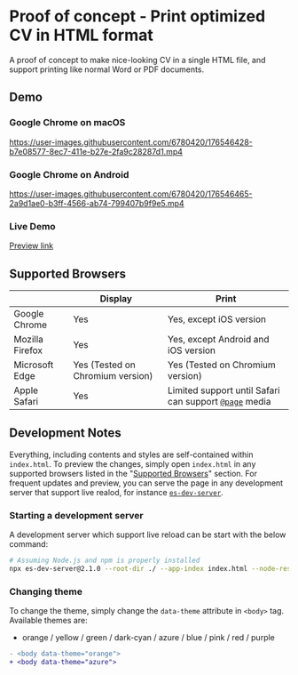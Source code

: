 # Proof of concept - Print optimized CV in HTML format

A proof of concept to make nice-looking CV in a single HTML file, and support printing like normal Word or PDF documents.

## Demo

### Google Chrome on macOS

https://user-images.githubusercontent.com/6780420/176546428-b7e08577-8ec7-411e-b27e-2fa9c28287d1.mp4

### Google Chrome on Android
https://user-images.githubusercontent.com/6780420/176546465-2a9d1ae0-b3ff-4566-ab74-799407b9f9e5.mp4

### Live Demo
[Preview link](https://icelam.github.io/html-cv-poc/)

## Supported Browsers

|                 | Display                          | Print                                                                                                            |
|-----------------|----------------------------------|------------------------------------------------------------------------------------------------------------------|
| Google Chrome   | Yes                              | Yes, except iOS version                                                                                          |
| Mozilla Firefox | Yes                              | Yes, except Android and iOS version                                                                              |
| Microsoft Edge  | Yes (Tested on Chromium version) | Yes (Tested on Chromium version)                                                                                 |
| Apple Safari    | Yes                              | Limited support until Safari can support [`@page`](https://developer.mozilla.org/en-US/docs/Web/CSS/@page) media |

## Development Notes

Everything, including contents and styles are self-contained within `index.html`. To preview the changes, simply open `index.html` in any supported browsers listed in the "[Supported Browsers](#supported-browsers)" section. For frequent updates and preview, you can serve the page in any development server that support live realod, for instance [`es-dev-server`](https://www.npmjs.com/package/es-dev-server).

### Starting a development server

A development server which support live reload can be start with the below command:

```bash
# Assuming Node.js and npm is properly installed
npx es-dev-server@2.1.0 --root-dir ./ --app-index index.html --node-resolve --watch --open --port 8000
```

### Changing theme

To change the theme, simply change the `data-theme` attribute in `<body>` tag. Available themes are:

* orange / yellow / green / dark-cyan / azure / blue / pink / red / purple

```diff
- <body data-theme="orange">
+ <body data-theme="azure">
```
